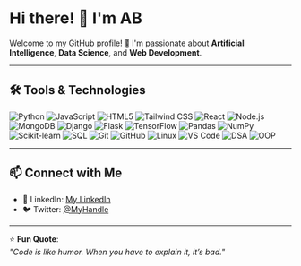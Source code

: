 # Hi there! 👋 I'm AB

Welcome to my GitHub profile! 🚀 I'm passionate about **Artificial Intelligence**, **Data Science**, and **Web Development**.


---

## 🛠️ Tools & Technologies  
![Python](https://img.shields.io/badge/-Python-3776AB?style=flat&logo=python&logoColor=white) ![JavaScript](https://img.shields.io/badge/-JavaScript-F7DF1E?style=flat&logo=javascript&logoColor=black) ![HTML5](https://img.shields.io/badge/-HTML5-E34F26?style=flat&logo=html5&logoColor=white) ![Tailwind CSS](https://img.shields.io/badge/-Tailwind%20CSS-38B2AC?style=flat&logo=tailwind-css&logoColor=white) ![React](https://img.shields.io/badge/-React-61DAFB?style=flat&logo=react&logoColor=black) ![Node.js](https://img.shields.io/badge/-Node.js-339933?style=flat&logo=node.js&logoColor=white) ![MongoDB](https://img.shields.io/badge/-MongoDB-47A248?style=flat&logo=mongodb&logoColor=white) ![Django](https://img.shields.io/badge/-Django-092E20?style=flat&logo=django&logoColor=white) ![Flask](https://img.shields.io/badge/-Flask-000000?style=flat&logo=flask&logoColor=white) ![TensorFlow](https://img.shields.io/badge/-TensorFlow-FF6F00?style=flat&logo=tensorflow&logoColor=white) ![Pandas](https://img.shields.io/badge/-Pandas-150458?style=flat&logo=pandas&logoColor=white) ![NumPy](https://img.shields.io/badge/-NumPy-013243?style=flat&logo=numpy&logoColor=white) ![Scikit-learn](https://img.shields.io/badge/-Scikit--learn-F7931E?style=flat&logo=scikit-learn&logoColor=white) ![SQL](https://img.shields.io/badge/-SQL-4479A1?style=flat&logo=mysql&logoColor=white) ![Git](https://img.shields.io/badge/-Git-F05032?style=flat&logo=git&logoColor=white) ![GitHub](https://img.shields.io/badge/-GitHub-181717?style=flat&logo=github&logoColor=white) ![Linux](https://img.shields.io/badge/-Linux-FCC624?style=flat&logo=linux&logoColor=black) ![VS Code](https://img.shields.io/badge/-VS%20Code-007ACC?style=flat&logo=visual-studio-code&logoColor=white) ![DSA](https://img.shields.io/badge/-DSA-1F2937?style=flat&logo=codewars&logoColor=red) ![OOP](https://img.shields.io/badge/-OOPs-4B0082?style=flat&logo=abstract&logoColor=white)


---

## 📫 Connect with Me
- 💼 LinkedIn: [My LinkedIn](https://www.linkedin.com/in/aniket-bhole-65ab7b25a)
- 🐦 Twitter: [@MyHandle](https://x.com/Aniket245859834)

---

⭐️ **Fun Quote**:  
*"Code is like humor. When you have to explain it, it’s bad."*








  
